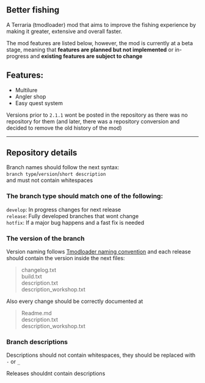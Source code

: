 ## Better fishing

A Terraria (tmodloader) mod that aims to improve the fishing experience by making it greater, extensive and overall faster.

The mod features are listed below, however, the mod is currently at a beta stage, meaning that **features are planned but not implemented** or in-progress and **existing features are subject to change**

## Features:  
* Multilure
* Angler shop
* Easy quest system

Versions prior to `2.1.1` wont be posted in the repository as there was no repository for them (and later, there was a repository conversion and decided to remove the old history of the mod)

---

## Repository details

Branch names should follow the next syntax:  
`branch type`/`version`/`short description`  
and must not contain whitespaces

### The branch type should match one of the following:  
`develop`: In progress changes for next release  
`release`: Fully developed branches that wont change  
`hotfix`: If a major bug happens and a fast fix is needed

### The version of the branch
Version naming follows [Tmodloader naming convention](https://github.com/tModLoader/tModLoader/wiki/Workshop#set-a-version) and each release should contain the version inside the next files:
> changelog.txt  
> build.txt  
> description.txt  
> description_workshop.txt

Also every change should be correctly documented at
> Readme.md  
> description.txt  
> description_workshop.txt

### Branch descriptions
Descriptions should not contain whitespaces, they should be replaced with `-` or `_`

Releases shouldnt contain descriptions